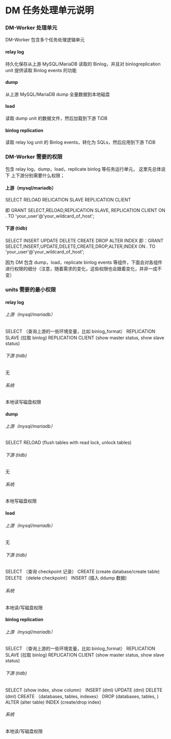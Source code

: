 DM 任务处理单元说明
===

### DM-Worker 处理单元
DM-Worker 包含多个任务处理逻辑单元

#### relay log
持久化保存从上游 MySQL/MariaDB 读取的 Binlog，并且对 binlogreplication unit 提供读取 Binlog events 的功能

#### dump
从上游 MySQL/MariaDB dump 全量数据到本地磁盘

#### load
读取 dump unit 的数据文件，然后加载到下游 TiDB

#### binlog replication
读取 relay log unit 的 Binlog events，转化为 SQLs，然后应用到下游 TiDB



### DM-Worker 需要的权限
包含 relay log，dump，load，replicate binlog 等任务运行单元， 这里先总体说下 上下游分别需要什么权限；

#### 上游（mysql/mariadb）
SELECT
RELOAD
RELICATION SLAVE
REPLICATION CLIENT

即 GRANT SELECT,RELOAD,REPLICATION SLAVE, REPLICATION CLIENT  ON *.* TO 'your_user'@'your_wildcard_of_host';

#### 下游 (tidb)
SELECT 
INSERT
UPDATE
DELETE
CREATE
DROP
ALTER
INDEX
即：GRANT SELECT,INSERT,UPDATE,DELETE,CREATE,DROP,ALTER,INDEX  ON *.* TO 'your_user'@'your_wildcard_of_host';

因为 DM 包含 dump，load，replicate binlog events 等组件，下面会对各组件进行权限的细分（注意，随着需求的变化，这些权限也会跟着变化，并非一成不变）



### units 需要的最小权限

#### relay log

###### 上游（mysql/mariadb）
SELECT （查询上游的一些环境变量，比如 binlog_format）
REPLICATION SLAVE (拉取 binlog)
REPLICATION CLIENT (show master status, show slave status)

###### 下游 (tidb)
无

###### 系统
本地读写磁盘权限



#### dump

###### 上游（mysql/mariadb）
SELECT 
RELOAD (flush tables with read lock, unlock tables)

###### 下游 (tidb)
无

###### 系统
本地写磁盘权限



#### load

###### 上游（mysql/mariadb）
无

###### 下游 (tidb)
SELECT （查询 checkpoint 记录）
CREATE (create database/create table)
DELETE （delete checkpoint）
INSERT (插入 ddump 数据)

###### 系统
本地读/写磁盘权限



#### binlog replication

###### 上游（mysql/mariadb）
SELECT （查询上游的一些环境变量，比如 binlog_format）
REPLICATION SLAVE (拉取 binlog)
REPLICATION CLIENT (show master status, show slave status)

###### 下游 (tidb)
SELECT (show index, show column）
INSERT (dml)
UPDATE (dml)
DELETE (dml)
CREATE （databases, tables, indexes）
DROP (databases, tables, )
ALTER (alter table)
INDEX (create/drop index)

###### 系统
本地读/写磁盘权限
